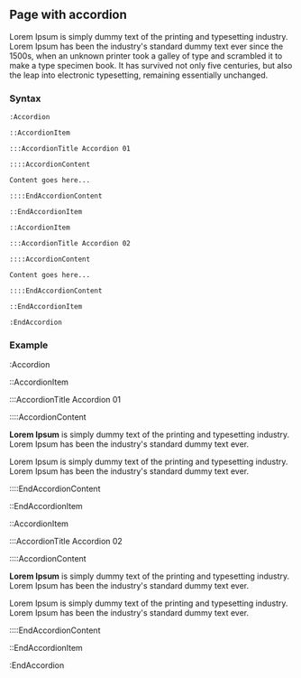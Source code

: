 ## Page with accordion

Lorem Ipsum is simply dummy text of the printing and typesetting industry. Lorem Ipsum has been the industry's standard dummy text ever since the 1500s, when an unknown printer took a galley of type and scrambled it to make a type specimen book. It has survived not only five centuries, but also the leap into electronic typesetting, remaining essentially unchanged.


### Syntax
```
:Accordion

::AccordionItem

:::AccordionTitle Accordion 01

::::AccordionContent

Content goes here...

::::EndAccordionContent

::EndAccordionItem

::AccordionItem

:::AccordionTitle Accordion 02

::::AccordionContent

Content goes here...

::::EndAccordionContent

::EndAccordionItem

:EndAccordion
```


### Example

:Accordion

::AccordionItem

:::AccordionTitle Accordion 01

::::AccordionContent

**Lorem Ipsum** is simply dummy text of the printing and typesetting industry. Lorem Ipsum has been the industry's standard dummy text ever.

Lorem Ipsum is simply dummy text of the printing and typesetting industry. Lorem Ipsum has been the industry's standard dummy text ever.

::::EndAccordionContent

::EndAccordionItem

::AccordionItem

:::AccordionTitle Accordion 02

::::AccordionContent

**Lorem Ipsum** is simply dummy text of the printing and typesetting industry. Lorem Ipsum has been the industry's standard dummy text ever.

Lorem Ipsum is simply dummy text of the printing and typesetting industry. Lorem Ipsum has been the industry's standard dummy text ever.

::::EndAccordionContent

::EndAccordionItem

:EndAccordion

